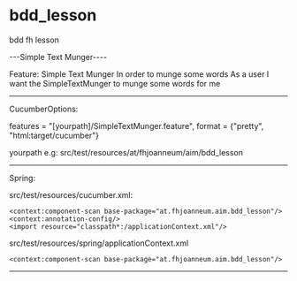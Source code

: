 bdd_lesson
==========

bdd fh lesson

---Simple Text Munger----

Feature: Simple Text Munger
In order to munge some words
As a user 
I want the SimpleTextMunger to munge some words for me


-------------------------------------------------------

CucumberOptions:

features = "[yourpath]/SimpleTextMunger.feature", format = {"pretty", "html:target/cucumber"}

yourpath e.g: src/test/resources/at/fhjoanneum/aim/bdd_lesson


----------------------------------------------------------


Spring:

src/test/resources/cucumber.xml:

<?xml version="1.0" encoding="UTF-8"?>
<beans
    xmlns="http://www.springframework.org/schema/beans"
    xmlns:xsi="http://www.w3.org/2001/XMLSchema-instance"
    xmlns:context="http://www.springframework.org/schema/context"
    xsi:schemaLocation=
    "http://www.springframework.org/schema/beans
     http://www.springframework.org/schema/beans/spring-beans-3.0.xsd
     http://www.springframework.org/schema/context
     http://www.springframework.org/schema/context/spring-context-3.0.xsd">

    <context:component-scan base-package="at.fhjoanneum.aim.bdd_lesson"/>
    <context:annotation-config/>
    <import resource="classpath*:/applicationContext.xml"/>
</beans>


src/test/resources/spring/applicationContext.xml

<?xml version="1.0" encoding="UTF-8"?>
<beans
    xmlns="http://www.springframework.org/schema/beans"
    xmlns:xsi="http://www.w3.org/2001/XMLSchema-instance"
    xmlns:context="http://www.springframework.org/schema/context"
    xsi:schemaLocation=
    "http://www.springframework.org/schema/beans
     http://www.springframework.org/schema/beans/spring-beans-3.0.xsd
     http://www.springframework.org/schema/context
     http://www.springframework.org/schema/context/spring-context-3.0.xsd">

    <context:component-scan base-package="at.fhjoanneum.aim.bdd_lesson"/>
</beans>


-------------------------------------------------

